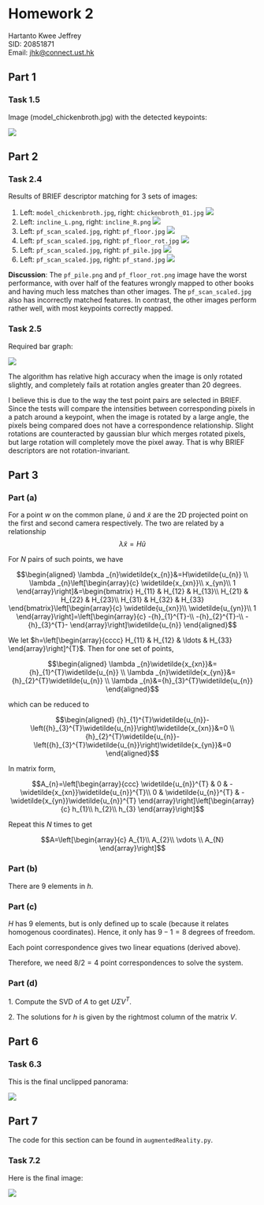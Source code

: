 # Homework 2

Hartanto Kwee Jeffrey  
SID: 20851871  
Email: jhk@connect.ust.hk  

## Part 1 
### Task 1.5

Image (model_chickenbroth.jpg) with the detected keypoints:
  
![](task1,5.png)  

## Part 2
### Task 2.4

Results of BRIEF descriptor matching for 3 sets of images:
1. Left: `model_chickenbroth.jpg`, right: `chickenbroth_01.jpg`
![](task2,4_soup.png)  
2. Left: `incline_L.png`, right: `incline_R.png`
![](task2,4_incline.png)  
3. Left: `pf_scan_scaled.jpg`, right: `pf_floor.jpg`
![](task2,4_book_floor.png)  
4. Left: `pf_scan_scaled.jpg`, right: `pf_floor_rot.jpg`
![](task2,4_book_floor_rot.png)  
5. Left: `pf_scan_scaled.jpg`, right: `pf_pile.jpg`
![](task2,4_book_pile.png)  
6. Left: `pf_scan_scaled.jpg`, right: `pf_stand.jpg`
![](task2,4_book_stand.png)  

**Discussion**:
The `pf_pile.png` and `pf_floor_rot.png` image have the worst performance, with over half of the features wrongly mapped to other books and having much less matches than other images. The `pf_scan_scaled.jpg` also has incorrectly matched features. In contrast, the other images perform rather well, with most keypoints correctly mapped.  

### Task 2.5

Required bar graph:  

![](task2,5(1).png)  

The algorithm has relative high accuracy when the image is only rotated slightly, and completely fails at rotation angles greater than 20 degrees.

I believe this is due to the way the test point pairs are selected in BRIEF. Since the tests will compare the intensities between corresponding pixels in a patch around a keypoint, when the image is rotated by a large angle, the pixels being compared does not have a correspondence relationship. Slight rotations are counteracted by gaussian blur which merges rotated pixels, but large rotation will completely move the pixel away. That is why BRIEF descriptors are not rotation-invariant.

## Part 3

### Part (a)

For a point $w$ on the common plane, $\tilde{u}$ and $\tilde{x}$ are the
2D projected point on the first and second camera respectively. The two
are related by a relationship 
$$\lambda \tilde{x}=H\tilde{u}$$

For $N$ pairs of such points, we have

$$\begin{aligned}
\lambda _{n}\widetilde{x_{n}}&=H\widetilde{u_{n}} \\
\lambda _{n}\left[\begin{array}{c}
\widetilde{x_{xn}}\\
x_{yn}\\
1
\end{array}\right]&=\begin{bmatrix}
H_{11} & H_{12} & H_{13}\\
H_{21} & H_{22} & H_{23}\\
H_{31} & H_{32} & H_{33}
\end{bmatrix}\left[\begin{array}{c}
\widetilde{u_{xn}}\\
\widetilde{u_{yn}}\\
1
\end{array}\right]=\left[\begin{array}{c}
-{h}_{1}^{T}-\\
-{h}_{2}^{T}-\\
-{h}_{3}^{T}-
\end{array}\right]\widetilde{u_{n}} \end{aligned}$$

We let $h=\left[\begin{array}{cccc}
H_{11} & H_{12} & \ldots & H_{33}
\end{array}\right]^{T}$. Then for one set of points,

$$\begin{aligned}
\lambda _{n}\widetilde{x_{xn}}&={h}_{1}^{T}\widetilde{u_{n}} \\
\lambda _{n}\widetilde{x_{yn}}&={h}_{2}^{T}\widetilde{u_{n}} \\
\lambda _{n}&={h}_{3}^{T}\widetilde{u_{n}} \end{aligned}$$

which can be reduced to

$$\begin{aligned}
{h}_{1}^{T}\widetilde{u_{n}}-\left({h}_{3}^{T}\widetilde{u_{n}}\right)\widetilde{x_{xn}}&=0 \\
{h}_{2}^{T}\widetilde{u_{n}}-\left({h}_{3}^{T}\widetilde{u_{n}}\right)\widetilde{x_{yn}}&=0 \end{aligned}$$

In matrix form, 

$$A_{n}=\left[\begin{array}{ccc}
\widetilde{u_{n}}^{T} & 0 & -\widetilde{x_{xn}}\widetilde{u_{n}}^{T}\\
0 & \widetilde{u_{n}}^{T} & -\widetilde{x_{yn}}\widetilde{u_{n}}^{T}
\end{array}\right]\left[\begin{array}{c}
h_{1}\\
h_{2}\\
h_{3}
\end{array}\right]$$

Repeat this $N$ times to get

$$A=\left[\begin{array}{c}
A_{1}\\
A_{2}\\
\vdots \\
A_{N}
\end{array}\right]$$ 

### Part (b)

There are 9 elements in $h$.

### Part (c)

$H$ has 9 elements, but is only defined up to scale (because it relates homogenous coordinates). Hence, it only has $9 - 1 = 8$ degrees of freedom.

Each point correspondence gives two linear equations (derived above).

Therefore, we need $8/2=4$ point correspondences to solve the system.

### Part (d)

1\. Compute the SVD of $A$ to get $U\Sigma V^{T}$.

2\. The solutions for $h$ is given by the rightmost column of the matrix
$V$.

## Part 6

### Task 6.3

This is the final unclipped panorama:

![](../results/6_3.png)

## Part 7

The code for this section can be found in `augmentedReality.py`.

### Task 7.2

Here is the final image:

![](task7,2.png)